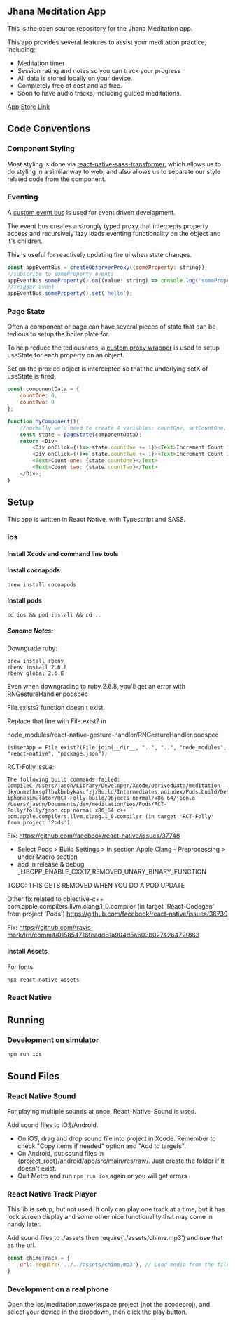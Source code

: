 ## Jhana Meditation App
This is the open source repository for the Jhana Meditation app.

This app provides several features to assist your meditation practice, including:
- Meditation timer
- Session rating and notes so you can track your progress
- All data is stored locally on your device.
- Completely free of cost and ad free.
- Soon to have audio tracks, including guided meditations.

[App Store Link](https://apps.apple.com/us/app/jhana-meditation/id6444243938)

## Code Conventions

### Component Styling
Most styling is done via [react-native-sass-transformer](https://github.com/kristerkari/react-native-sass-transformer), which allows us to do styling in a similar way to web, and also allows us to separate our style related code from the component.

### Eventing
A [custom event bus](https://github.com/jasonmcaffee/meditation/blob/master/src/services/EventBus.ts) is used for event driven development.

The event bus creates a strongly typed proxy that intercepts property access and recursively lazy loads eventing functionality on the object and it's children.

This is useful for reactively updating the ui when state changes.

```javascript
const appEventBus = createObserverProxy({someProperty: string});
//subscribe to someProperty events
appEventBus.someProperty().on((value: string) => console.log('someProperty changed: ${value}'));
//trigger event
appEventBus.someProperty().set('hello');
```

### Page State
Often a component or page can have several pieces of state that can be tedious to setup the boiler plate for.

To help reduce the tediousness, a [custom proxy wrapper](https://github.com/jasonmcaffee/meditation/blob/master/src/react-utils/proxyUseState.ts) is used to setup useState for each property on an object.

Set on the proxied object is intercepted so that the underlying setX of useState is fired.

```javascript
const componentData = {
    countOne: 0,
    countTwo: 0
};

function MyComponent(){
    //normally we'd need to create 4 variables: countOne, setCountOne, countTwo, setCountTwo, but with pageState, we can simply do:
    const state = pageState(componentData);
    return <Div>
        <Div onClick={()=> state.countOne += 1}><Text>Increment Count 1</Text></Div>
        <Div onClick={()=> state.countTwo += 1}><Text>Increment Count 2</Text></Div>
        <Text>Count one: {state.countOne}</Text>
        <Text>Count two: {state.countTwo}</Text>
    </Div>;
}
```

## Setup
This app is written in React Native, with Typescript and SASS.

### ios
#### Install Xcode and command line tools
#### Install cocoapods
```shell
brew install cocoapods
```
#### Install pods
```shell
cd ios && pod install && cd ..
```

##### Sonoma Notes:

Downgrade ruby:

``` 
brew install rbenv
rbenv install 2.6.8
rbenv global 2.6.8
```
Even when downgrading to ruby 2.6.8, you'll get an error with RNGestureHandler.podspec

File.exists? function doesn't exist.

Replace that line with File.exist? in 

node_modules/react-native-gesture-handler/RNGestureHandler.podspec

```
isUserApp = File.exist?(File.join(__dir__, "..", "..", "node_modules", "react-native", "package.json"))
```

RCT-Folly issue:
```
The following build commands failed:
CompileC /Users/jason/Library/Developer/Xcode/DerivedData/meditation-dkyonmzfhxsgflbvkbebykakufzj/Build/Intermediates.noindex/Pods.build/Debug-iphonesimulator/RCT-Folly.build/Objects-normal/x86_64/json.o /Users/jason/Documents/dev/meditation/ios/Pods/RCT-Folly/folly/json.cpp normal x86_64 c++ com.apple.compilers.llvm.clang.1_0.compiler (in target 'RCT-Folly' from project 'Pods')
```
Fix: https://github.com/facebook/react-native/issues/37748
- Select Pods > Build Settings > In section Apple Clang - Preprocessing > under Macro section
- add in release & debug _LIBCPP_ENABLE_CXX17_REMOVED_UNARY_BINARY_FUNCTION

TODO: THIS GETS REMOVED WHEN YOU DO A POD UPDATE

Other fix related to objective-c++ com.apple.compilers.llvm.clang.1_0.compiler (in target 'React-Codegen' from project 'Pods')
https://github.com/facebook/react-native/issues/36739

Fix:
https://github.com/travis-mark/lrn/commit/015854716feadd61a904d5a603b027426472f863

#### Install Assets
For fonts
```shell
npx react-native-assets
```
### React Native

## Running
### Development on simulator
```shell
npm run ios
```

## Sound Files

### React Native Sound
For playing multiple sounds at once, React-Native-Sound is used.

Add sound files to iOS/Android.
- On iOS, drag and drop sound file into project in Xcode. Remember to check "Copy items if needed" option and "Add to targets".
- On Android, put sound files in {project_root}/android/app/src/main/res/raw/. Just create the folder if it doesn't exist.
- Quit Metro and run `npm run ios` again or you will get errors.

### React Native Track Player
This lib is setup, but not used.  It only can play one track at a time, but it has lock screen display and some other nice functionality that may come in handy later.

Add sound files to ./assets then require('./assets/chime.mp3') and use that as the url.

```javascript
const chimeTrack = {
    url: require('../../assets/chime.mp3'), // Load media from the file system.  No spaces allowed!
}
```

### Development on a real phone
Open the ios/meditation.xcworkspace project (not the xcodeproj), and select your device in the dropdown, then click the play button.


```shell

```
